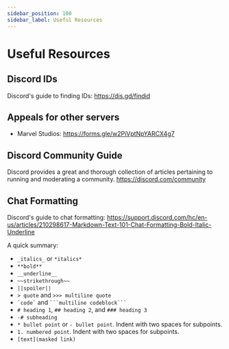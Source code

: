 ```yaml
---
sidebar_position: 100
sidebar_label: Useful Resources
---
```


# Useful Resources

## Discord IDs

Discord's guide to finding IDs: https://dis.gd/findid

## Appeals for other servers

- Marvel Studios: https://forms.gle/w2PiVptNpYARCX4g7

## Discord Community Guide

Discord provides a great and thorough collection of articles pertaining to running and moderating a community. https://discord.com/community

## Chat Formatting

Discord's guide to chat formatting: https://support.discord.com/hc/en-us/articles/210298617-Markdown-Text-101-Chat-Formatting-Bold-Italic-Underline

A quick summary:
- `_italics_` or `*italics*`
- `**bold**`
- `__underline__`
- `~~strikethrough~~`
- `||spoiler||`
- `> quote` and `>>> multiline quote`
- `` `code` `` and ```` ```multiline codeblock``` ````
- `# heading 1`, `## heading 2`, and `### heading 3`
- `-# subheading`
- `* bullet point` or `- bullet point`. Indent with two spaces for subpoints.
- `1. numbered point`. Indent with two spaces for subpoints.
- `[text](masked link)`